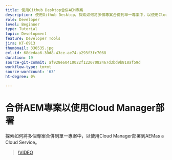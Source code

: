 ```yaml
---
title: 使用Github Desktop合併AEM專案
description: 使用Github Desktop，探索如何將多個專案合併到單一專案中，以使用Cloud Manager部署到AEMas a Cloud Service。
role: Developer
level: Beginner
type: Tutorial
topic: Development
feature: Developer Tools
jira: KT-6913
thumbnail: 330535.jpg
exl-id: 68dedaa6-30d8-43ce-ae74-a293f3fc7068
duration: 19
source-git-commit: af928e60410022f12207082467d3bd9b818af59d
workflow-type: tm+mt
source-wordcount: '63'
ht-degree: 0%

---
```


# 合併AEM專案以使用Cloud Manager部署

探索如何將多個專案合併到單一專案中，以使用Cloud Manager部署到AEMas a Cloud Service。

>[!VIDEO](https://video.tv.adobe.com/v/330535?quality=12&learn=on)
